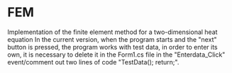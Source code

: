 # FEM
Implementation of the finite element method for a two-dimensional heat equation
In the current version, when the program starts and the "next" button is pressed, the program works with test data, in order to enter its own, it is necessary to delete it in the Form1.cs file in the "Enterdata_Click" event/comment out two lines of code "TestData(); return;".
